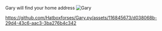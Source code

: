 Gary will find your home address ![Gary](https://github.com/Hatboxforses/Gary.py/assets/116845673/842726ce-c20a-465a-958d-20f1cf186c84)

https://github.com/Hatboxforses/Gary.py/assets/116845673/d038068b-29d4-43c6-aac3-3ba276b4c342
